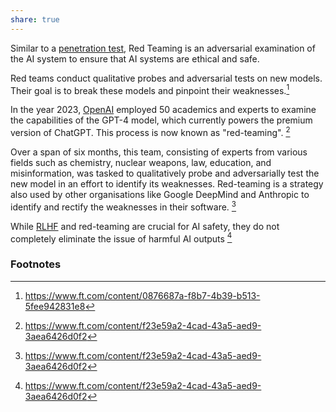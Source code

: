 ```yaml
---
share: true
---
```

Similar to a [penetration test](https://en.m.wikipedia.org/wiki/Penetration_test), Red Teaming is an adversarial examination of the AI system to ensure that AI systems are ethical and safe.

Red teams conduct qualitative probes and adversarial tests on new models. Their goal is to break these models and pinpoint their weaknesses.[^1]

In the year 2023, [OpenAI](https://en.m.wikipedia.org/wiki/OpenAI) employed 50 academics and experts to examine the capabilities of the GPT-4 model, which currently powers the premium version of ChatGPT. This process is now known as "red-teaming".  [^3]

Over a span of six months, this team, consisting of experts from various fields such as chemistry, nuclear weapons, law, education, and misinformation, was tasked to qualitatively probe and adversarially test the new model in an effort to identify its weaknesses. Red-teaming is a strategy also used by other organisations like Google DeepMind and Anthropic to identify and rectify the weaknesses in their software. [^2]

While [RLHF](../RLHF%20(Reinforcement%20Learning%20From%20Human%20Feedback).md) and red-teaming are crucial for AI safety, they do not completely eliminate the issue of harmful AI outputs [^2]

### Footnotes

[^1]: https://www.ft.com/content/0876687a-f8b7-4b39-b513-5fee942831e8
[^2]: https://www.ft.com/content/f23e59a2-4cad-43a5-aed9-3aea6426d0f2
[^3]: https://www.ft.com/content/f23e59a2-4cad-43a5-aed9-3aea6426d0f2